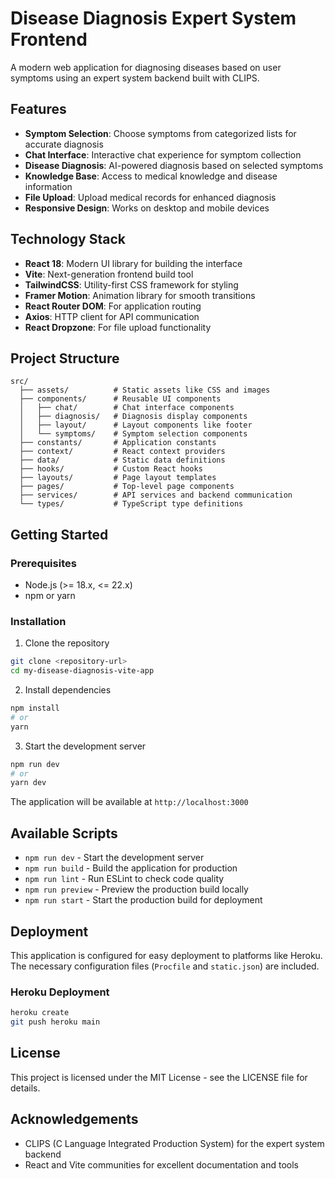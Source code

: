 # Disease Diagnosis Expert System Frontend

A modern web application for diagnosing diseases based on user symptoms using an expert system backend built with CLIPS.

## Features

- **Symptom Selection**: Choose symptoms from categorized lists for accurate diagnosis
- **Chat Interface**: Interactive chat experience for symptom collection
- **Disease Diagnosis**: AI-powered diagnosis based on selected symptoms
- **Knowledge Base**: Access to medical knowledge and disease information
- **File Upload**: Upload medical records for enhanced diagnosis
- **Responsive Design**: Works on desktop and mobile devices

## Technology Stack

- **React 18**: Modern UI library for building the interface
- **Vite**: Next-generation frontend build tool
- **TailwindCSS**: Utility-first CSS framework for styling
- **Framer Motion**: Animation library for smooth transitions
- **React Router DOM**: For application routing
- **Axios**: HTTP client for API communication
- **React Dropzone**: For file upload functionality

## Project Structure

```
src/
  ├── assets/          # Static assets like CSS and images
  ├── components/      # Reusable UI components
  │   ├── chat/        # Chat interface components
  │   ├── diagnosis/   # Diagnosis display components
  │   ├── layout/      # Layout components like footer
  │   └── symptoms/    # Symptom selection components
  ├── constants/       # Application constants
  ├── context/         # React context providers
  ├── data/            # Static data definitions
  ├── hooks/           # Custom React hooks
  ├── layouts/         # Page layout templates
  ├── pages/           # Top-level page components
  ├── services/        # API services and backend communication
  └── types/           # TypeScript type definitions
```

## Getting Started

### Prerequisites

- Node.js (>= 18.x, <= 22.x)
- npm or yarn

### Installation

1. Clone the repository

```bash
git clone <repository-url>
cd my-disease-diagnosis-vite-app
```

2. Install dependencies

```bash
npm install
# or
yarn
```

3. Start the development server

```bash
npm run dev
# or
yarn dev
```

The application will be available at `http://localhost:3000`

## Available Scripts

- `npm run dev` - Start the development server
- `npm run build` - Build the application for production
- `npm run lint` - Run ESLint to check code quality
- `npm run preview` - Preview the production build locally
- `npm run start` - Start the production build for deployment

## Deployment

This application is configured for easy deployment to platforms like Heroku. The necessary configuration files (`Procfile` and `static.json`) are included.

### Heroku Deployment

```bash
heroku create
git push heroku main
```

## License

This project is licensed under the MIT License - see the LICENSE file for details.

## Acknowledgements

- CLIPS (C Language Integrated Production System) for the expert system backend
- React and Vite communities for excellent documentation and tools

